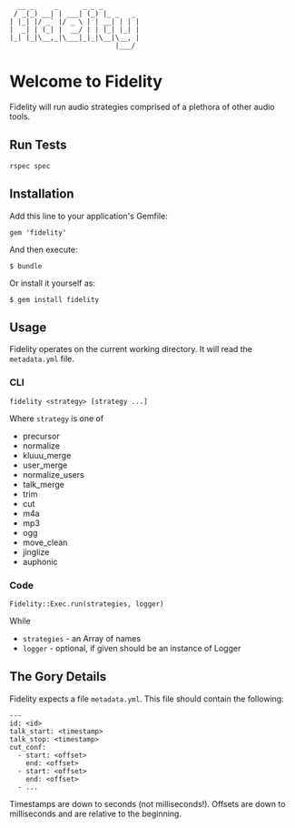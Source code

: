       __ _     _      _ _ _
     / _(_) __| | ___| (_) |_ _   _
    | |_| |/ _` |/ _ \ | | __| | | |
    |  _| | (_| |  __/ | | |_| |_| |
    |_| |_|\__,_|\___|_|_|\__|\__, |
                              |___/
Welcome to Fidelity
===================

Fidelity will run audio strategies comprised of a plethora of other
audio tools.


## Run Tests

    rspec spec


## Installation

Add this line to your application's Gemfile:

    gem 'fidelity'

And then execute:

    $ bundle

Or install it yourself as:

    $ gem install fidelity


## Usage

Fidelity operates on the current working directory. It will read the
`metadata.yml` file.


### CLI

    fidelity <strategy> [strategy ...]

Where `strategy` is one of

* precursor
* normalize
* kluuu_merge
* user_merge
* normalize_users
* talk_merge
* trim
* cut
* m4a
* mp3
* ogg
* move_clean
* jinglize
* auphonic


### Code

    Fidelity::Exec.run(strategies, logger)

While

* `strategies` - an Array of names
* `logger` - optional, if given should be an instance of Logger


## The Gory Details

Fidelity expects a file `metadata.yml`. This file should contain the
following:

    ---
    id: <id>
    talk_start: <timestamp>
    talk_stop: <timestamp>
    cut_conf:
      - start: <offset>
        end: <offset>
      - start: <offset>
        end: <offset>
      - ...

Timestamps are down to seconds (not milliseconds!). Offsets are down
to milliseconds and are relative to the beginning.
